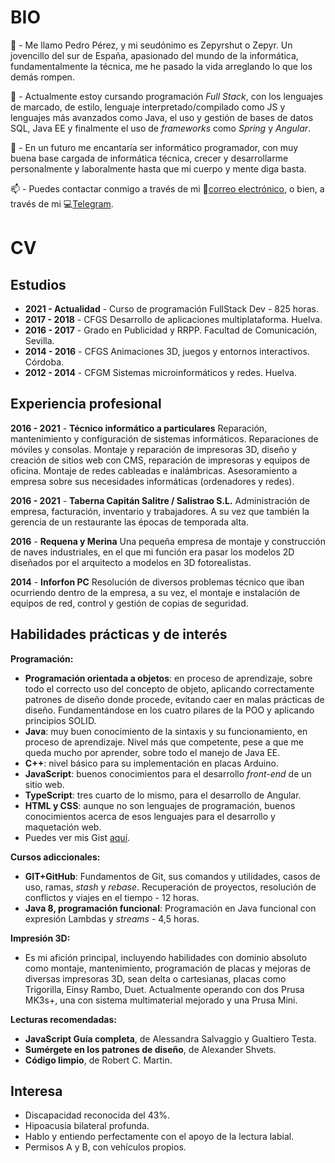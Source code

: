 # BIO
👋 - Me llamo Pedro Pérez, y mi seudónimo es Zepyrshut o Zepyr. Un jovencillo del sur de España, apasionado del mundo de la informática, fundamentalmente la técnica, me he pasado la vida arreglando lo que los demás rompen.

🌱 - Actualmente estoy cursando programación *Full Stack*, con los lenguajes de marcado, de estilo, lenguaje interpretado/compilado como JS y lenguajes más avanzados como Java, el uso y gestión de bases de datos SQL, Java EE y finalmente el uso de *frameworks* como *Spring* y *Angular*.

👀 - En un futuro me encantaría ser informático programador, con muy buena base cargada de informática técnica, crecer y desarrollarme personalmente y laboralmente hasta que mi cuerpo y mente diga basta.

📫 - Puedes contactar conmigo a través de mi 📧[correo electrónico](mailto:pedro@zepyrshut.com), o bien, a través de mi 💻[Telegram](https://t.me/zepyr).

# CV
## Estudios

 - **2021 - Actualidad** - Curso de programación FullStack Dev - 825 horas.
 - **2017 - 2018** - CFGS Desarrollo de aplicaciones multiplataforma. Huelva.
 - **2016 - 2017** - Grado en Publicidad y RRPP. Facultad de Comunicación, Sevilla.
 - **2014 - 2016** - CFGS Animaciones 3D, juegos y entornos interactivos. Córdoba.
 - **2012 - 2014** - CFGM Sistemas microinformáticos y redes. Huelva.

## Experiencia profesional

**2016 - 2021** - **Técnico informático a particulares**
Reparación, mantenimiento y configuración de sistemas informáticos. Reparaciones de móviles y consolas. Montaje y reparación de impresoras 3D, diseño y creación de sitios web con CMS, reparación de impresoras y equipos de oficina. Montaje de redes cableadas e inalámbricas. Asesoramiento a empresa sobre sus necesidades informáticas (ordenadores y redes).

**2016 - 2021** - **Taberna Capitán Salitre / Salistrao S.L.**
Administración de empresa, facturación, inventario y trabajadores. A su vez que también la gerencia de un restaurante las épocas de temporada alta.

**2016** - **Requena y Merina**
Una pequeña empresa de montaje y construcción de naves industriales, en el que mi función era pasar los modelos 2D diseñados por el arquitecto a modelos en 3D fotorealistas.

**2014** - **Inforfon PC**
Resolución de diversos problemas técnico que iban ocurriendo dentro de la empresa, a su vez, el montaje e instalación de equipos de red, control y gestión de copias de seguridad.

## Habilidades prácticas y de interés

**Programación:**
 - **Programación orientada a objetos**: en proceso de aprendizaje, sobre todo el correcto uso del concepto de objeto, aplicando correctamente patrones de diseño donde procede, evitando caer en malas prácticas de diseño. Fundamentándose en los cuatro pilares de la POO y aplicando principios SOLID.
 - **Java**: muy buen conocimiento de la sintaxis y su funcionamiento, en proceso de aprendizaje. Nivel más que competente, pese a que me queda mucho por aprender, sobre todo el manejo de Java EE.
 - **C++**: nivel básico para su implementación en placas Arduino.
 - **JavaScript**: buenos conocimientos para el desarrollo *front-end* de un sitio web.
 - **TypeScript**: tres cuarto de lo mismo, para el desarrollo de Angular.
 - **HTML y CSS**: aunque no son lenguajes de programación, buenos conocimientos acerca de esos lenguajes para el desarrollo y maquetación web.
 - Puedes ver mis Gist [aquí](https://gist.github.com/zepyrshut).

**Cursos adiccionales:**
- **GIT+GitHub**: Fundamentos de Git, sus comandos y utilidades, casos de uso, ramas, *stash* y *rebase*. Recuperación de proyectos, resolución de conflictos y viajes en el tiempo - 12 horas.
- **Java 8, programación funcional**: Programación en Java funcional con expresión Lambdas y *streams* - 4,5 horas.

**Impresión 3D:**
- Es mi afición principal, incluyendo habilidades con dominio absoluto como montaje, mantenimiento, programación de placas y mejoras de diversas impresoras 3D, sean delta o cartesianas, placas como Trigorilla, Einsy Rambo, Duet. Actualmente operando con dos Prusa MK3s+, una con sistema multimaterial mejorado y una Prusa Mini.

**Lecturas recomendadas:**
 - **JavaScript Guía completa**, de Alessandra Salvaggio y Gualtiero Testa.
 - **Sumérgete en los patrones de diseño**, de Alexander Shvets.
 - **Código limpio**, de Robert C. Martin.

## Interesa

 - Discapacidad reconocida del 43%. 
 - Hipoacusia bilateral profunda. 
 - Hablo y entiendo perfectamente con el apoyo de la lectura labial.
 - Permisos A y B, con vehículos propios.
